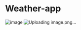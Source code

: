 # Weather-app
![image](https://github.com/user-attachments/assets/41a097c4-6cb5-4b44-bc55-40f43cc0ab7f)
![Uploading image.png…]()
